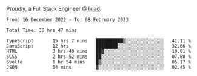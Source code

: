 Proudly, a Full Stack Engineer [@Triad](https://github.com/Triad-Behavioral-Health).
<!--START_SECTION:waka-->

```text
From: 16 December 2022 - To: 08 February 2023

Total Time: 36 hrs 47 mins

TypeScript       15 hrs 7 mins   ██████████▒░░░░░░░░░░░░░░   41.11 %
JavaScript       12 hrs          ████████░░░░░░░░░░░░░░░░░   32.66 %
HTML             3 hrs 40 mins   ██▓░░░░░░░░░░░░░░░░░░░░░░   10.01 %
SCSS             2 hrs 52 mins   ██░░░░░░░░░░░░░░░░░░░░░░░   07.80 %
Svelte           1 hr 54 mins    █▒░░░░░░░░░░░░░░░░░░░░░░░   05.17 %
JSON             54 mins         ▓░░░░░░░░░░░░░░░░░░░░░░░░   02.45 %
```

<!--END_SECTION:waka-->
